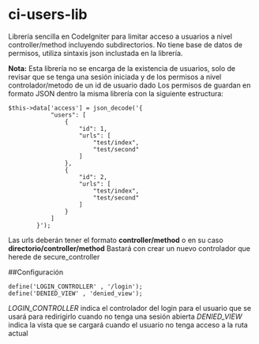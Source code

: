 ci-users-lib
============

Librería sencilla en CodeIgniter para limitar acceso a usuarios a nivel controller/method incluyendo subdirectorios. No tiene base de datos de permisos, utiliza sintaxis json inclustada en la librería.

**Nota:** Esta librería no se encarga de la existencia de usuarios, solo de revisar que se tenga una sesión iniciada y de los permisos a nivel controlador/metodo de un id de usuario dado
Los permisos de guardan en formato JSON dentro la misma librería con la siguiente estructura:

    $this->data['access'] = json_decode('{
                "users": [
                    {
                        "id": 1,
                        "urls": [
                            "test/index",
                            "test/second"
                        ]
                    },
                    {
                        "id": 2,
                        "urls": [
                            "test/index",
                            "test/second"
                        ]
                    }
                ]
            }');

Las urls deberán tener el formato **controller/method** o en su caso **directorio/controller/method** 
Bastará con crear un nuevo controlador que herede de secure_controller

##Configuración

    define('LOGIN_CONTROLLER' , '/login');	
    define('DENIED_VIEW' , 'denied_view');	
    
*LOGIN_CONTROLLER* indica el controlador del login para el usuario que se usará para redirigirlo cuando no tenga una sesión abierta
*DENIED_VIEW* indica la vista que se cargará cuando el usuario no tenga acceso a la ruta actual
